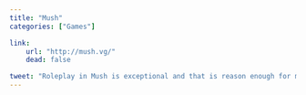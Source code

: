 ```yaml
---
title: "Mush"
categories: ["Games"]

link:
    url: "http://mush.vg/"
    dead: false

tweet: "Roleplay in Mush is exceptional and that is reason enough for me to enjoy that game!"
---
```

